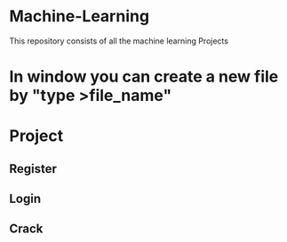 # Machine-Learning
This repository consists of all the machine learning Projects 
 # In window you can create a new file by "type >file_name"
# Project 

## Register
## Login 
## Crack
